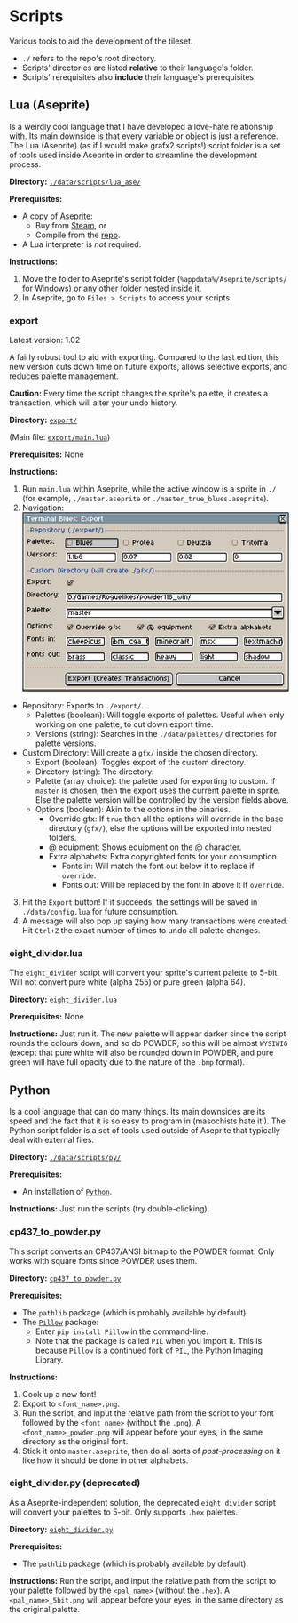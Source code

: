 # Scripts

Various tools to aid the development of the tileset.

- `./` refers to the repo's root directory.
- Scripts' directories are listed **relative** to their language's folder.
- Scripts' rerequisites also **include** their language's prerequisites.

## Lua (Aseprite)

Is a weirdly cool language that I have developed a love-hate relationship with.
Its main downside is that every variable or object is just a reference.
The Lua (Aseprite) (as if I would make grafx2 scripts!) script folder is a set
of tools used inside Aseprite in order to streamline the development process.

**Directory:** [`./data/scripts/lua_ase/`](../data/scripts/lua_ase/)

**Prerequisites:**

- A copy of [Aseprite](https://www.aseprite.org):
  - Buy from [Steam](https://store.steampowered.com/app/431730/Aseprite), or
  - Compile from the [repo](https://github.com/aseprite/aseprite).
- A Lua interpreter is *not* required.

**Instructions:**

1. Move the folder to Aseprite's script folder (`%appdata%/Aseprite/scripts/`
for Windows) or any other folder nested inside it.
2. In Aseprite, go to `Files > Scripts` to access your scripts.

### export

Latest version: 1.02

A fairly robust tool to aid with exporting. Compared to the last edition,
this new version cuts down time on future exports, allows selective exports,
and reduces palette management.

**Caution:** Every time the script changes the sprite's palette, it creates a
transaction, which will alter your undo history.

**Directory:** [`export/`](../data/scripts/lua_ase/export/)

(Main file: [`export/main.lua`](../data/scripts/lua_ase/export/main.lua))

**Prerequisites:**
None

**Instructions:**

1. Run `main.lua` within Aseprite, while the active window is a sprite in `./`
(for example, `./master.aseprite` or `./master_true_blues.aseprite`).
2. Navigation:
![export-1.02](../extras/images/export-1.02.png "Export Window (1.02)")

- Repository: Exports to `./export/`.
  - Palettes (boolean): Will toggle exports of palettes. Useful when only
  working on one palette, to cut down export time.
  - Versions (string): Searches in the `./data/palettes/` directories for
  palette versions.
- Custom Directory: Will create a `gfx/` inside the chosen directory.
  - Export (boolean): Toggles export of the custom directory.
  - Directory (string): The directory.
  - Palette (array choice): the palette used for exporting to custom.
  If `master` is chosen, then the export uses the current palette in sprite.
  Else the palette version will be controlled by the version fields above.
  - Options (boolean): Akin to the options in the binaries.
    - Override gfx: If `true` then all the options will override in the
    base directory (`gfx/`), else the options will be exported into nested
    folders.
    - @ equipment: Shows equipment on the @ character.
    - Extra alphabets: Extra copyrighted fonts for your consumption.
      - Fonts in: Will match the font out below it to replace if `override`.
      - Fonts out: Will be replaced by the font in above it if `override`.

3. Hit the `Export` button! If it succeeds, the settings will be saved in
`./data/config.lua` for future consumption.
4. A message will also pop up saying how many transactions were created.
Hit `Ctrl+Z` the exact number of times to undo all palette changes.

### eight_divider.lua

The `eight_divider` script will convert your sprite's current palette to 5-bit.
Will not convert pure white (alpha 255) or pure green (alpha 64).

**Directory:** [`eight_divider.lua`](../data/scripts/lua_ase/eight_divider.lua)

**Prerequisites:**
None

**Instructions:**
Just run it. The new palette will appear darker since the script rounds the
colours down, and so do POWDER, so this will be almost `WYSIWIG`
(except that pure white will also be rounded down in POWDER, and pure green will
have full opacity due to the nature of the `.bmp` format).

## Python

Is a cool language that can do many things. Its main downsides are its speed
and the fact that it is so easy to program in (masochists hate it!).
The Python script folder is a set of tools used outside of Aseprite that
typically deal with external files.

**Directory:** [`./data/scripts/py/`](../data/scripts/py/)

**Prerequisites:**

- An installation of [`Python`](https://www.python.org).

**Instructions:**
Just run the scripts (try double-clicking).

### cp437_to_powder.py

This script converts an CP437/ANSI bitmap to the POWDER format. Only works with
square fonts since POWDER uses them.

**Directory:** [`cp437_to_powder.py`](../data/scripts/py/cp437_to_powder.py)

**Prerequisites:**

- The `pathlib` package (which is probably available by default).
- The [`Pillow`](https://pypi.org/project/Pillow) package:
  - Enter `pip install Pillow` in the command-line.
  - Note that the package is called `PIL` when you import it. This is because
  `Pillow` is a continued fork of `PIL`, the Python Imaging Library.

**Instructions:**

1. Cook up a new font!
2. Export to `<font_name>.png`.
3. Run the script, and input the relative path from the script to your font
followed by the `<font_name>` (without the `.png`).
A `<font_name>_powder.png` will appear before your eyes, in the same directory
as the original font.
4. Stick it onto `master.aseprite`, then do all sorts of *post-processing*
on it like how it should be done in other alphabets.

### eight_divider.py (deprecated)

As a Aseprite-independent solution, the deprecated `eight_divider` script will
convert your palettes to 5-bit. Only supports `.hex` palettes.

**Directory:** [`eight_divider.py`](../data/scripts/py/eight_divider.py)

**Prerequisites:**

- The `pathlib` package (which is probably available by default).

**Instructions:**
Run the script, and input the relative path from the script to your palette
followed by the `<pal_name>` (without the `.hex`).
A `<pal_name>_5bit.png` will appear before your eyes, in the same directory
as the original palette.
